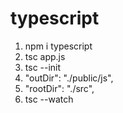 # typescript

1. npm i typescript
2. tsc app.js
3. tsc --init
4. "outDir": "./public/js",
5. "rootDir": "./src",
6. tsc --watch
